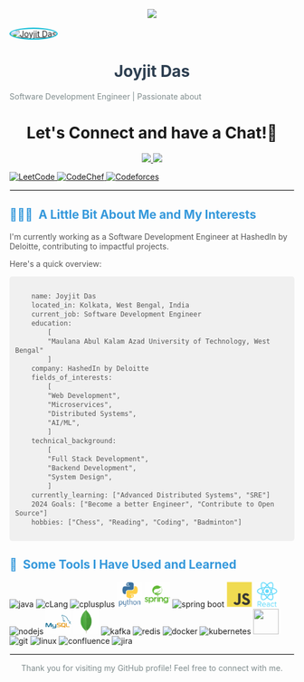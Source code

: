 <p align="center">
  <img src="https://capsule-render.vercel.app/api?type=waving&color=gradient&text=Hello!&height=100&section=header"/>
</p>
    <a align="center" href="https://github.com/joyjitdas3918" target="_blank">
        <img align="center"
            src="https://media.licdn.com/dms/image/v2/D4E03AQHDoC6Uj8Xscw/profile-displayphoto-shrink_400_400/profile-displayphoto-shrink_400_400/0/1725519214622?e=1749686400&v=beta&t=q3QmewIomt-fIcGoJnY9HWMcjenxFMEQUHEn24FdHuI"
            alt="Joyjit Das"
            width="150"
            height="150"
            style="border-radius: 50%;
                   border: 2px solid #00b8d4;
                   animation: pulse 2s infinite alternate;"
        >
    </a>
    <h1 align="center" style="color: #2c3e50;
               animation: fadeIn 1s ease-in-out;">
        Joyjit Das
    </h1>
    <p align="center" style="color: #7f8c8d;
              animation: fadeIn 1s ease-in-out 0.5s, typing 2.5s steps(40, end), blink-caret .75s step-end infinite;
              white-space: nowrap;
              overflow: hidden;
              border-right: 0.15em solid #7f8c8d;
              ">
        Software Development Engineer | Passionate about crafting efficient and scalable solutions.
    </p>
<h1 align="center">
  Let's Connect and have a Chat!💬
</h1>

<p align="center">
<a href="https://www.linkedin.com/in/joyjit-das/">
  <img height="50" src="https://user-images.githubusercontent.com/46517096/166973395-19676cd8-f8ec-4abf-83ff-da8243505b82.png"/>
</a>
<a href="https://www.instagram.com/joyjit_codes/">
  <img height="50" src="https://user-images.githubusercontent.com/46517096/166974368-9798f39f-1f46-499c-b14e-81f0a3f83a06.png"/>
</a>
</p>
<a href="[Your LeetCode Profile URL]" target="_blank">
            <img  height="50" src="https://img.shields.io/badge/LeetCode-Profile-yellow?style=flat-square" alt="LeetCode">
</a>
<a href="[Your CodeChef Profile URL]" target="_blank">
            <img height="50" src="https://img.shields.io/badge/CodeChef-Profile-orange?style=flat-square" alt="CodeChef">
</a>
<a href="[Your Codeforces Profile URL]" target="_blank">
            <img height="50" src="https://img.shields.io/badge/Codeforces-Profile-red?style=flat-square" alt="Codeforces">
</a>
</div>

<hr style="border: 1px solid #e0e0e0;">

<h2 style="color: #3498db;
               animation: slideInLeft 1s ease-in-out;">
    👨🏻‍💻 &nbsp;A Little Bit About Me and My Interests
</h2>
<div style="animation: slideInRight 1s ease-in-out;">
<p style="color: #555555;">
    I'm currently working as a Software Development Engineer at HashedIn by Deloitte, contributing to impactful projects.
</p>
<p style="color: #555555;">
    Here's a quick overview:
</p>
<pre style="background-color: #f0f0f0; padding: 10px; border-radius: 5px; color:#555555;">
    <code>
    name: Joyjit Das
    located_in: Kolkata, West Bengal, India
    current_job: Software Development Engineer
    education:
        [
        "Maulana Abul Kalam Azad University of Technology, West Bengal"
        ]
    company: HashedIn by Deloitte
    fields_of_interests:
        [
        "Web Development",
        "Microservices",
        "Distributed Systems",
        "AI/ML",
        ]
    technical_background:
        [
        "Full Stack Development",
        "Backend Development",
        "System Design",
        ]
    currently_learning: ["Advanced Distributed Systems", "SRE"]
    2024 Goals: ["Become a better Engineer", "Contribute to Open Source"]
    hobbies: ["Chess", "Reading", "Coding", "Badminton"]
    </code>
</pre>
</div>
<h2 style="color: #3498db;
               animation: slideInLeft 1s ease-in-out;">
    🚀 &nbsp;Some Tools I Have Used and Learned
</h2>
<p align="left" style="animation: fadeIn 1s ease-in-out 0.8s;">
    <img src="https://cdn.jsdelivr.net/gh/devicons/devicon/icons/java/java-original.svg" alt="java" width="45" height="45"/>
    <img src="https://cdn.jsdelivr.net/gh/devicons/devicon/icons/c/c-original.svg" alt="cLang" width="45" height="45"/>
    <img src="https://cdn.jsdelivr.net/gh/devicons/devicon/icons/cplusplus/cplusplus-original.svg" alt="cplusplus" width="45" height="45"/>
    <img src="https://raw.githubusercontent.com/devicons/devicon/master/icons/python/python-original-wordmark.svg" alt="python" width="45" height="45"/>
    <img src="https://raw.githubusercontent.com/devicons/devicon/master/icons/spring/spring-original-wordmark.svg" alt="spring" width="45" height="45" />
    <img src="https://cdn.jsdelivr.net/gh/devicons/devicon/icons/springboot/springboot-original-wordmark.svg" alt="spring boot" width="45" height="45" />
    <img src="https://raw.githubusercontent.com/devicons/devicon/master/icons/javascript/javascript-original.svg" alt="javascript" width="45" height="45" />
    <img src="https://raw.githubusercontent.com/devicons/devicon/master/icons/react/react-original-wordmark.svg" alt="react" width="45" height="45" />
    <img src="https://cdn.jsdelivr.net/gh/devicons/devicon/icons/nodejs/nodejs-original-wordmark.svg" alt="nodejs" width="45" height="45" />
    <img src="https://raw.githubusercontent.com/devicons/devicon/master/icons/mysql/mysql-original-wordmark.svg" alt="mysql" width="45" height="45" />
    <img src="https://raw.githubusercontent.com/devicons/devicon/master/icons/mongodb/mongodb-original.svg" alt="mongodb" width="45" height="45" />
    <img src="https://cdn.jsdelivr.net/gh/devicons/devicon/icons/apachekafka/apachekafka-original-wordmark.svg" alt="kafka" width="45" height="45"/>
    <img src="https://cdn.jsdelivr.net/gh/devicons/devicon/icons/redis/redis-original-wordmark.svg" alt="redis" width="45" height="45" />
    <img src="https://cdn.jsdelivr.net/gh/devicons/devicon/icons/docker/docker-original.svg" alt="docker" width="45" height="45"/>
    <img src="https://cdn.jsdelivr.net/gh/devicons/devicon/icons/kubernetes/kubernetes-plain.svg" alt="kubernetes" width="45" height="45"/>
    <img src="https://cdn.jsdelivr.net/gh/devicons/devicon/icons/amazonwebservices/amazonwebservices-plain-wordmark.svg" width="45" height="45"/>
    <img src="https://cdn.jsdelivr.net/gh/devicons/devicon/icons/git/git-original.svg" alt="git" width="45" height="45"/>
    <img src="https://cdn.jsdelivr.net/gh/devicons/devicon/icons/linux/linux-original.svg" alt="linux" width="45" height="45"/>
    <img src="https://cdn.jsdelivr.net/gh/devicons/devicon/icons/confluence/confluence-original-wordmark.svg" alt="confluence" width="45" height="45"/>
    <img src="https://cdn.jsdelivr.net/gh/devicons/devicon/icons/jira/jira-original-wordmark.svg" alt="jira" width="45" height="45"/>
</p>

<hr style="border: 1px solid #e0e0e0;">

<div align="center">
    <p style="color: #7f8c8d;">Thank you for visiting my GitHub profile! Feel free to connect with me.</p>
</div>

<style>
/* Keyframes remain here */
@keyframes pulse {
  0% { transform: scale(1); }
  50% { transform: scale(1.1); }
  100% { transform: scale(1); }
}

@keyframes fadeIn {
  from { opacity: 0; }
  to { opacity: 1; }
}

@keyframes slideInLeft {
  from { transform: translateX(-100%); opacity: 0; }
  to { transform: translateX(0); opacity: 1; }
}

@keyframes slideInRight {
  from { transform: translateX(100%); opacity: 0; }
  to { transform: translateX(0); opacity: 1; }
}
/* Typing animation */
@keyframes typing {
  from { width: 0 }
  to { width: 100% }
}

/* Blink cursor animation */
@keyframes blink-caret {
  from, to { border-color: transparent }
  50% { border-color: #7f8c8d; }
}
</style>
